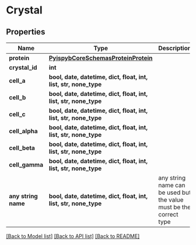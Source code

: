 # Crystal


## Properties
Name | Type | Description | Notes
------------ | ------------- | ------------- | -------------
**protein** | [**PyispybCoreSchemasProteinProtein**](PyispybCoreSchemasProteinProtein.md) |  | 
**crystal_id** | **int** |  | 
**cell_a** | **bool, date, datetime, dict, float, int, list, str, none_type** |  | [optional] 
**cell_b** | **bool, date, datetime, dict, float, int, list, str, none_type** |  | [optional] 
**cell_c** | **bool, date, datetime, dict, float, int, list, str, none_type** |  | [optional] 
**cell_alpha** | **bool, date, datetime, dict, float, int, list, str, none_type** |  | [optional] 
**cell_beta** | **bool, date, datetime, dict, float, int, list, str, none_type** |  | [optional] 
**cell_gamma** | **bool, date, datetime, dict, float, int, list, str, none_type** |  | [optional] 
**any string name** | **bool, date, datetime, dict, float, int, list, str, none_type** | any string name can be used but the value must be the correct type | [optional]

[[Back to Model list]](../README.md#documentation-for-models) [[Back to API list]](../README.md#documentation-for-api-endpoints) [[Back to README]](../README.md)


